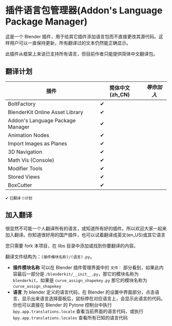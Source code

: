 # 插件语言包管理器(Addon's Language Package Manager)

这是一个 Blender 插件，用于给其它插件添加语言包而不直接更改其源代码。这样用户可以一直保持更新，所有翻译过的文本仍然能正确显示。

此插件从框架上来说已支持所有语言，但目前作者只能提供简体中文翻译包。

## 翻译计划

|插件|简体中文(zh_CN)|*等你加入*|
|-|-|-
|BoltFactory|✔
|BlenderKit Online Asset Library|✔
|Addon's Language Package Manager|✔
|Animation Nodes|✔
|Import Images as Planes|✔
|3D Navigation|✔
|Math Vis (Console)|✔
|Modifier Tools|✔
|Stored Views|✔
|BoxCutter|✔
<small>✔ 已翻译 ⏱计划</small>

## 加入翻译
很显然不可能一个人翻译所有的语言，或知道所有好的插件。所以欢迎大家一起来加入翻译。你知道很好用的国产插件，也可以试着翻译成英文(en_US)或其它语言

您只需要 fork 本项目，在 libs 目录中添加或找到你要翻译的内容。

翻译文件结构为：`(插件模块名称)/(语言).py`。
* **插件模块名称** 可以在 Blender 插件管理界面中的 `文件：` 部分看到，如果此内容最后一部分是 `/blenderkit/__init__.py`，那它的模块名称为 `blenderkit`，如果是 `curve_assign_shapekey.py` 那它的模块名称为 `curve_assign_shapekey`
* **语言** 为 blender 定义的语言代码，在 Blender 的设置中界面部分，点击语言，显示出来语言选择面板后，鼠标停在对应语言上，会显示此语言的代码。你也可以直接在 Blender 的 Pytone 控制台中执行 `bpy.app.translations.locale` 查看当前界面的语言代码，或执行 `bpy.app.translations.locales` 查看所有已知的语言代码